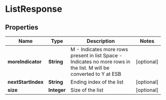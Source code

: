 # ListResponse

## Properties
Name | Type | Description | Notes
------------ | ------------- | ------------- | -------------
**moreIndicator** | **String** | M - Indicates more rows present in list Space - Indicates no more rows in the list. M will be converted to Y at ESB |  [optional]
**nextStartIndex** | **String** | Ending index of the list |  [optional]
**size** | **Integer** | Size of the list |  [optional]
